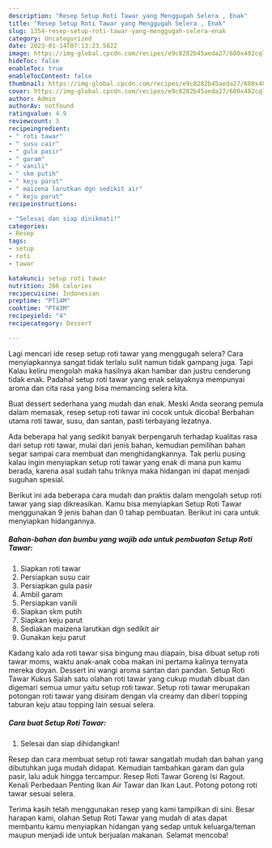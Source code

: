 ```yaml
---
description: "Resep Setup Roti Tawar yang Menggugah Selera , Enak"
title: "Resep Setup Roti Tawar yang Menggugah Selera , Enak"
slug: 1354-resep-setup-roti-tawar-yang-menggugah-selera-enak
category: Uncategorized
date: 2023-01-14T07:13:23.582Z
image: https://img-global.cpcdn.com/recipes/e9c8282b45aeda27/680x482cq70/setup-roti-tawar-foto-resep-utama.jpg
hideToc: false
enableToc: true
enableTocContent: false
thumbnail: https://img-global.cpcdn.com/recipes/e9c8282b45aeda27/680x482cq70/setup-roti-tawar-foto-resep-utama.jpg
cover: https://img-global.cpcdn.com/recipes/e9c8282b45aeda27/680x482cq70/setup-roti-tawar-foto-resep-utama.jpg
author: Admin
authorAv: notfound
ratingvalue: 4.9
reviewcount: 3
recipeingredient:
- " roti tawar"
- " susu cair"
- " gula pasir"
- " garam"
- " vanili"
- " skm putih"
- " keju parut"
- " maizena larutkan dgn sedikit air"
- " keju parut"
recipeinstructions:

- "Selesai dan siap dinikmati!"
categories:
- Resep
tags:
- setup
- roti
- tawar

katakunci: setup roti tawar 
nutrition: 266 calories
recipecuisine: Indonesian
preptime: "PT14M"
cooktime: "PT43M"
recipeyield: "4"
recipecategory: Dessert

---
```



Lagi mencari ide resep setup roti tawar yang menggugah selera? Cara menyiapkannya sangat tidak terlalu sulit namun tidak gampang juga. Tapi Kalau keliru mengolah maka hasilnya akan hambar dan justru cenderung tidak enak. Padahal setup roti tawar yang enak selayaknya mempunyai aroma dan cita rasa yang bisa memancing selera kita.


Buat dessert sederhana yang mudah dan enak. Meski Anda seorang pemula dalam memasak, resep setup roti tawar ini cocok untuk dicoba! Berbahan utama roti tawar, susu, dan santan, pasti terbayang lezatnya.

Ada beberapa hal yang sedikit banyak berpengaruh terhadap kualitas rasa dari setup roti tawar, mulai dari jenis bahan, kemudian pemilihan bahan segar sampai cara membuat dan menghidangkannya. Tak perlu pusing kalau ingin menyiapkan setup roti tawar yang enak di mana pun kamu berada, karena asal sudah tahu triknya maka hidangan ini dapat menjadi suguhan spesial.


Berikut ini ada beberapa cara mudah dan praktis dalam mengolah setup roti tawar yang siap dikreasikan. Kamu bisa menyiapkan Setup Roti Tawar menggunakan 9 jenis bahan dan 0 tahap pembuatan. Berikut ini cara untuk menyiapkan hidangannya.

<!--inarticleads1-->

##### Bahan-bahan dan bumbu yang wajib ada untuk pembuatan Setup Roti Tawar:

1. Siapkan  roti tawar
1. Persiapkan  susu cair
1. Persiapkan  gula pasir
1. Ambil  garam
1. Persiapkan  vanili
1. Siapkan  skm putih
1. Siapkan  keju parut
1. Sediakan  maizena larutkan dgn sedikit air
1. Gunakan  keju parut


Kadang kalo ada roti tawar sisa bingung mau diapain, bisa dibuat setup roti tawar moms, waktu anak-anak coba makan ini pertama kalinya ternyata mereka doyan. Dessert ini wangi aroma santan dan pandan. Setup Roti Tawar Kukus Salah satu olahan roti tawar yang cukup mudah dibuat dan digemari semua umur yaitu setup roti tawar. Setup roti tawar merupakan potongan roti tawar yang disiram dengan vla creamy dan diberi topping taburan keju atau topping lain sesuai selera. 

<!--inarticleads2-->

##### Cara buat Setup Roti Tawar:


1. Selesai dan siap dihidangkan!

Resep dan cara membuat setup roti tawar sangatlah mudah dan bahan yang dibutuhkan juga mudah didapat. Kemudian tambahkan garam dan gula pasir, lalu aduk hingga tercampur. Resep Roti Tawar Goreng Isi Ragout. Kenali Perbedaan Penting Ikan Air Tawar dan Ikan Laut. Potong potong roti tawar sesuai selera. 

Terima kasih telah menggunakan resep yang kami tampilkan di sini. Besar harapan kami, olahan Setup Roti Tawar yang mudah di atas dapat membantu kamu menyiapkan hidangan yang sedap untuk keluarga/teman maupun menjadi ide untuk berjualan makanan. Selamat mencoba!
